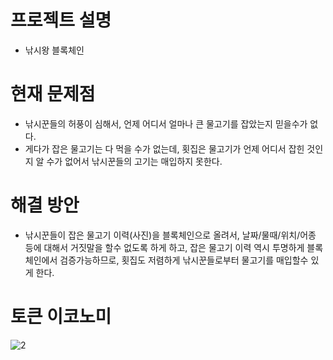 
# 프로젝트 설명
* 낚시왕 블록체인

# 현재 문제점
* 낚시꾼들의 허풍이 심해서, 언제 어디서 얼마나 큰 물고기를 잡았는지 믿을수가 없다. 
* 게다가 잡은 물고기는 다 먹을 수가 없는데, 횟집은 물고기가 언제 어디서 잡힌 것인지 알 수가 없어서 낚시꾼들의 고기는 매입하지 못한다.

# 해결 방안
* 낚시꾼들이 잡은 물고기 이력(사진)을 블록체인으로 올려서, 날짜/물때/위치/어종 등에 대해서 거짓말을 할수 없도록 하게 하고, 
잡은 물고기 이력 역시 투명하게 블록체인에서 검증가능하므로, 횟집도 저렴하게 낚시꾼들로부터 물고기를 매입할수 있게 한다.

# 토큰 이코노미

![2](https://user-images.githubusercontent.com/35059274/47356857-3725dc00-d700-11e8-92ed-e15c022048d4.png)
